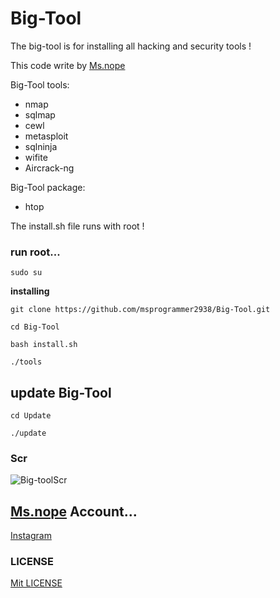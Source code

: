 # Big-Tool
The big-tool is for installing all hacking and security tools !

This code write by [Ms.nope](https://github.com/msprogrammer2938)

Big-Tool tools:
- nmap
- sqlmap
- cewl
- metasploit
- sqlninja
- wifite
- Aircrack-ng

Big-Tool package:
- htop

The install.sh file runs with root !

### run root...
```
sudo su
```

**installing**
```
git clone https://github.com/msprogrammer2938/Big-Tool.git

cd Big-Tool

bash install.sh

./tools
```
## update Big-Tool
```
cd Update

./update
```

### Scr
![Big-toolScr](https://user-images.githubusercontent.com/78996423/115227017-29147300-a125-11eb-8e03-c861926f601b.jpeg)

## [Ms.nope](https://github.com/msprogrammer2938) Account...
[Instagram](https://instagram.com/programmer2938)

### LICENSE
[Mit LICENSE](https://github.com/msprogrammer2938/Big-Tool/blob/master/LICENSE)

